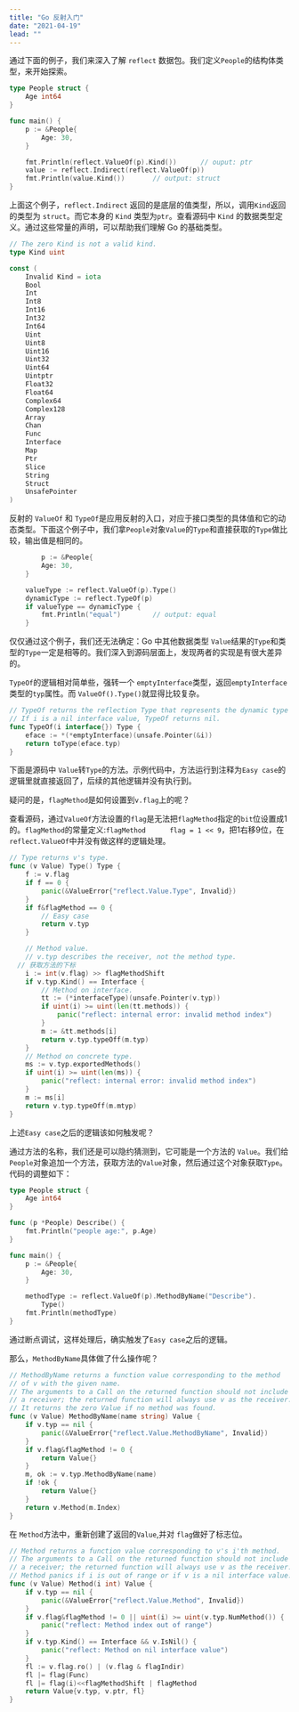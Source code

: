 ```yaml
---
title: "Go 反射入门"
date: "2021-04-19"
lead: ""
---
```


通过下面的例子，我们来深入了解 `reflect` 数据包。我们定义`People`的结构体类型，来开始探索。


```go
type People struct {
    Age int64
}

func main() {
    p := &People{
        Age: 30,
    }

  	fmt.Println(reflect.ValueOf(p).Kind())		// ouput: ptr
    value := reflect.Indirect(reflect.ValueOf(p))
  	fmt.Println(value.Kind())		// output: struct
}
```

上面这个例子，`reflect.Indirect` 返回的是底层的值类型，所以，调用`Kind`返回的类型为 `struct`。而它本身的 `Kind` 类型为`ptr`。查看源码中  `Kind` 的数据类型定义。通过这些常量的声明，可以帮助我们理解 Go 的基础类型。

```go
// The zero Kind is not a valid kind.
type Kind uint

const (
	Invalid Kind = iota
	Bool
	Int
	Int8
	Int16
	Int32
	Int64
	Uint
	Uint8
	Uint16
	Uint32
	Uint64
	Uintptr
	Float32
	Float64
	Complex64
	Complex128
	Array
	Chan
	Func
	Interface
	Map
	Ptr
	Slice
	String
	Struct
	UnsafePointer
)
```

反射的 `ValueOf` 和 `TypeOf`是应用反射的入口，对应于接口类型的具体值和它的动态类型。下面这个例子中，我们拿`People`对象`Value`的`Type`和直接获取的`Type`做比较，输出值是相同的。

```go
 		p := &People{
        Age: 30,
    }

    valueType := reflect.ValueOf(p).Type()
    dynamicType := reflect.TypeOf(p)
    if valueType == dynamicType {
      	fmt.Println("equal")		// output: equal
    }
```

仅仅通过这个例子，我们还无法确定：Go 中其他数据类型 `Value`结果的`Type`和类型的`Type`一定是相等的。我们深入到源码层面上，发现两者的实现是有很大差异的。

`TypeOf`的逻辑相对简单些，强转一个 `emptyInterface`类型，返回`emptyInterface`类型的`typ`属性。而 `ValueOf().Type()`就显得比较复杂。

```go
// TypeOf returns the reflection Type that represents the dynamic type of i.
// If i is a nil interface value, TypeOf returns nil.
func TypeOf(i interface{}) Type {
	eface := *(*emptyInterface)(unsafe.Pointer(&i))
	return toType(eface.typ)
}
```

下面是源码中 `Value`转`Type`的方法。示例代码中，方法运行到注释为`Easy case`的逻辑里就直接返回了，后续的其他逻辑并没有执行到。

疑问的是，`flagMethod`是如何设置到`v.flag`上的呢？

查看源码，通过`ValueOf`方法设置的`flag`是无法把`flagMethod`指定的`bit`位设置成1的。`flagMethod`的常量定义:`flagMethod      flag = 1 << 9`，把1右移9位，在`reflect.ValueOf`中并没有做这样的逻辑处理。

```go
// Type returns v's type.
func (v Value) Type() Type {
	f := v.flag
	if f == 0 {
		panic(&ValueError{"reflect.Value.Type", Invalid})
	}
	if f&flagMethod == 0 {
		// Easy case
		return v.typ
	}

	// Method value.
	// v.typ describes the receiver, not the method type.
  // 获取方法的下标
	i := int(v.flag) >> flagMethodShift
	if v.typ.Kind() == Interface {
		// Method on interface.
		tt := (*interfaceType)(unsafe.Pointer(v.typ))
		if uint(i) >= uint(len(tt.methods)) {
			panic("reflect: internal error: invalid method index")
		}
		m := &tt.methods[i]
		return v.typ.typeOff(m.typ)
	}
	// Method on concrete type.
	ms := v.typ.exportedMethods()
	if uint(i) >= uint(len(ms)) {
		panic("reflect: internal error: invalid method index")
	}
	m := ms[i]
	return v.typ.typeOff(m.mtyp)
}
```

上述`Easy case`之后的逻辑该如何触发呢？

通过方法的名称，我们还是可以隐约猜测到，它可能是一个方法的 `Value`。我们给 `People`对象追加一个方法，获取方法的`Value`对象，然后通过这个对象获取`Type`。代码的调整如下：

```go
type People struct {
    Age int64
}

func (p *People) Describe() {
    fmt.Println("people age:", p.Age)
}

func main() {
    p := &People{
        Age: 30,
    }

    methodType := reflect.ValueOf(p).MethodByName("Describe").
        Type()
    fmt.Println(methodType)
}
```

通过断点调试，这样处理后，确实触发了`Easy case`之后的逻辑。

那么，`MethodByName`具体做了什么操作呢？

```go
// MethodByName returns a function value corresponding to the method
// of v with the given name.
// The arguments to a Call on the returned function should not include
// a receiver; the returned function will always use v as the receiver.
// It returns the zero Value if no method was found.
func (v Value) MethodByName(name string) Value {
	if v.typ == nil {
		panic(&ValueError{"reflect.Value.MethodByName", Invalid})
	}
	if v.flag&flagMethod != 0 {
		return Value{}
	}
	m, ok := v.typ.MethodByName(name)
	if !ok {
		return Value{}
	}
	return v.Method(m.Index)
}
```

在 `Method`方法中，重新创建了返回的`Value`,并对 `flag`做好了标志位。

```go
// Method returns a function value corresponding to v's i'th method.
// The arguments to a Call on the returned function should not include
// a receiver; the returned function will always use v as the receiver.
// Method panics if i is out of range or if v is a nil interface value.
func (v Value) Method(i int) Value {
	if v.typ == nil {
		panic(&ValueError{"reflect.Value.Method", Invalid})
	}
	if v.flag&flagMethod != 0 || uint(i) >= uint(v.typ.NumMethod()) {
		panic("reflect: Method index out of range")
	}
	if v.typ.Kind() == Interface && v.IsNil() {
		panic("reflect: Method on nil interface value")
	}
	fl := v.flag.ro() | (v.flag & flagIndir)
	fl |= flag(Func)
	fl |= flag(i)<<flagMethodShift | flagMethod
	return Value{v.typ, v.ptr, fl}
}
```

